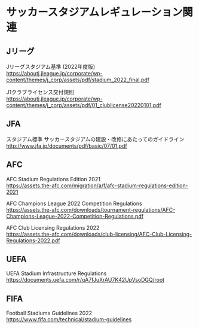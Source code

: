 # サッカースタジアムレギュレーション関連

## Jリーグ

Jリーグスタジアム基準 (2022年度版)  
<https://aboutj.jleague.jp/corporate/wp-content/themes/j_corp/assets/pdf/stadium_2022_final.pdf>

J1クラブライセンス交付規則  
<https://aboutj.jleague.jp/corporate/wp-content/themes/j_corp/assets/pdf/01_clublicense20220101.pdf>

## JFA

スタジアム標準 サッカースタジアムの建設・改修にあたってのガイドライン  
<http://www.jfa.jp/documents/pdf/basic/07/01.pdf>

## AFC

AFC Stadium Regulations Edition 2021  
<https://assets.the-afc.com/migration/a/f/afc-stadium-regulations-edition-2021>

AFC Champions League 2022 Competition Regulations  
<https://assets.the-afc.com/downloads/tournament-regulations/AFC-Champions-League-2022-Competition-Regulations.pdf>

AFC Club Licensing Regulations 2022  
<https://assets.the-afc.com/downloads/club-licensing/AFC-Club-Licensing-Regulations-2022.pdf>

## UEFA

UEFA Stadium Infrastructure Regulations  
<https://documents.uefa.com/r/qA7fJuXrAU7K42UpVsoDGQ/root>

## FIFA

Football Stadiums Guidelines 2022  
<https://www.fifa.com/technical/stadium-guidelines>
